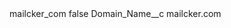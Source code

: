 <?xml version="1.0" encoding="UTF-8"?>
<CustomMetadata xmlns="http://soap.sforce.com/2006/04/metadata" xmlns:xsi="http://www.w3.org/2001/XMLSchema-instance" xmlns:xsd="http://www.w3.org/2001/XMLSchema">
    <label>mailcker_com</label>
    <protected>false</protected>
    <values>
        <field>Domain_Name__c</field>
        <value xsi:type="xsd:string">mailcker.com</value>
    </values>
</CustomMetadata>
